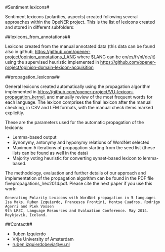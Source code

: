 #Sentiment lexicons#

Sentiment lexicons (polarities, aspects) created following several approaches within the OpeNER project.
This is the list of lexicons created and stored in different subfolders:


##lexicons_from_annotations##

Lexicons created from the manual annotated data (this data can be found also in github, https://github.com/opener-project/opinion_annotations_LANG where $LANG can be
en/es/fr/nl/de/it) using the supervised
heuristic implemented in https://github.com/opener-project/opinion-domain-lexicon-acquisition

##propagation_lexicons##

General lexicons created automatically using the propagation algorithm implemented in https://github.com/opener-project/VU-lexicon-propagation_kernel, and manually
review of the most frequent words for each language. The lexicon comprises the final lexicon after
the manual checking, in CSV and LFM formats, with the manual check items marked explicitly.

These are the parameters used for the automatic propagation of the lexicons:

* Lemma-based output
* Synonymy, antonymy and hyponymy relations of WordNet selected
* Maximum 5 iterations of propagation starting from the seed list (these lists can be found as well in the data)
* Majority voting heuristic for converting synset-based lexicon to lemma-based.

The methodology, evaluation and further details of our approach and implementation of the propagation algorithm can be found in the PDF file
fivepropagations_lrec2014.pdf. Please cite the next paper if you use this work:

```
Generating Polarity Lexicons with WordNet propagation in 5 languages
Isa Maks, Ruben Izquierdo, Francesca Frontini, Montse Cuadros, Rodrigo Agerri and Piek Vossen
9th LREC, Language Resources and Evaluation Conference. May 2014. Reykjavik, Iceland.
```

##Contact##
* Ruben Izquierdo
* Vrije University of Amsterdam
* ruben.izquierdobevia@vu.nl
